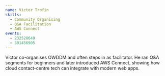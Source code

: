 ```yaml
---
name: Victor Trofin
skills:
  - Community Organising
  - Q&A Facilitation
  - AWS Connect
events:
  - 232528649
  - 301456905
---
```


Victor co-organises OWDDM and often steps in as facilitator. He ran Q&A segments for beginners and later introduced AWS Connect, showing how cloud contact-centre tech can integrate with modern web apps.

